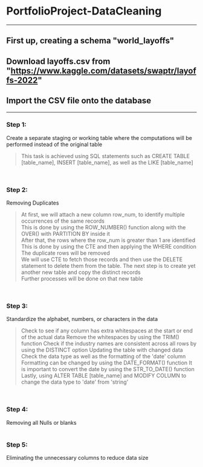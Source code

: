 # PortfolioProject-DataCleaning

---

## First up, creating a schema "world_layoffs"
## Download layoffs.csv from "https://www.kaggle.com/datasets/swaptr/layoffs-2022"
## Import the CSV file onto the database

---

### Step 1:
Create a separate staging or working table where the computations will be performed instead of the original table

> This task is achieved using SQL statements such as CREATE TABLE [table_name], INSERT [table_name], as well as the LIKE [table_name]

<br />

### Step 2:
Removing Duplicates

> At first, we will attach a new column row_num, to identify multiple occurrences of the same records<br />
> This is done by using the ROW_NUMBER() function along with the OVER() with PARTITION BY inside it<br />
> After that, the rows where the row_num is greater than 1 are identified<br />
> This is done by using the CTE and then applying the WHERE condition<br />
> The duplicate rows will be removed<br />
> We will use CTE to fetch those records and then use the DELETE statement to delete them from the table.
> The next step is to create yet another new table and copy the distinct records<br />
> Further processes will be done on that new table

<br />

### Step 3:
Standardize the alphabet, numbers, or characters in the data

> Check to see if any column has extra whitespaces at the start or end of the actual data
> Remove the whitespaces by using the TRIM() function
> Check if the industry names are consistent across all rows by using the DISTINCT option
> Updating the table with changed data
> Check the data type as well as the formatting of the 'date' column
> Formatting can be changed by using the DATE_FORMAT() function
> It is important to convert the date by using the STR_TO_DATE() function
> Lastly, using ALTER TABLE [table_name] and MODIFY COLUMN to change the data type to 'date' from 'string'

<br />

### Step 4:
Removing all Nulls or blanks
<br /><br />

### Step 5:
Eliminating the unnecessary columns to reduce data size
<br /><br />

